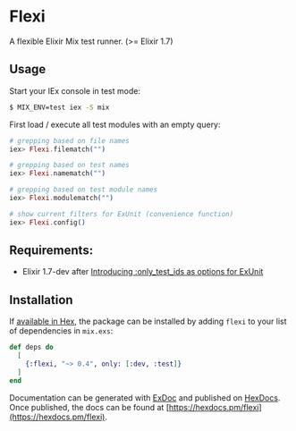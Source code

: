 # Flexi

A flexible Elixir Mix test runner. (>= Elixir 1.7)


## Usage

Start your IEx console in test mode:
```bash
$ MIX_ENV=test iex -S mix
```

First load / execute all test modules with an empty query:

```elixir
# grepping based on file names
iex> Flexi.filematch("")
```


```elixir
# grepping based on test names
iex> Flexi.namematch("")
```


```elixir
# grepping based on test module names
iex> Flexi.modulematch("")
```


```elixir
# show current filters for ExUnit (convenience function)
iex> Flexi.config()
```


## Requirements:

- Elixir 1.7-dev after [Introducing :only_test_ids as options for ExUnit](https://github.com/elixir-lang/elixir/commit/594f778fffbf71c03e05a5f4e5beadcbcd0c7b58#diff-1e5179d66aaabef6fbc8efa93ae33493)

## Installation

If [available in Hex](https://hex.pm/docs/publish), the package can be installed
by adding `flexi` to your list of dependencies in `mix.exs`:

```elixir
def deps do
  [
    {:flexi, "~> 0.4", only: [:dev, :test]}
  ]
end
```

Documentation can be generated with [ExDoc](https://github.com/elixir-lang/ex_doc)
and published on [HexDocs](https://hexdocs.pm). Once published, the docs can
be found at [https://hexdocs.pm/flexi](https://hexdocs.pm/flexi).
